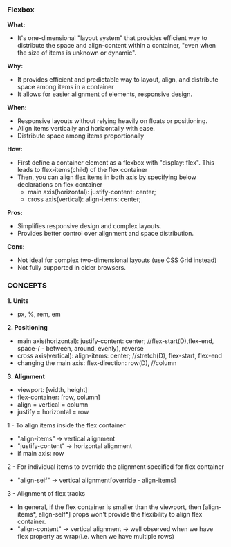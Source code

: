 ### Flexbox

**What:**

- It's one-dimensional "layout system" that provides efficient way to distribute the space and align-content within a container, "even when the size of items is unknown or dynamic".

**Why:**

- It provides efficient and predictable way to layout, align, and distribute space among items in a container
- It allows for easier alignment of elements, responsive design.

**When:**

- Responsive layouts without relying heavily on floats or positioning.
- Align items vertically and horizontally with ease.
- Distribute space among items proportionally

**How:**

- First define a container element as a flexbox with "display: flex". This leads to flex-items(child) of the flex container
- Then, you can align flex items in both axis by specifying below declarations on flex container
  - main axis(horizontal): justify-content: center;
  - cross axis(vertical): align-items: center;

**Pros:**

- Simplifies responsive design and complex layouts.
- Provides better control over alignment and space distribution.

**Cons:**

- Not ideal for complex two-dimensional layouts (use CSS Grid instead)
- Not fully supported in older browsers.

### CONCEPTS


**1. Units**

  - px, %, rem, em

**2. Positioning**

  - main axis(horizontal): justify-content: center; //flex-start(D),flex-end, space-*(* - between, around, evenly), reverse
  - cross axis(vertical): align-items: center; //stretch(D), flex-start, flex-end
  - changing the main axis: flex-direction: row(D), //column

**3. Alignment**

  - viewport: [width, height]
  - flex-container: [row, column]
  - align = vertical = column
  - justify = horizontal = row

1 - To align items inside the flex container
  - "align-items" -> vertical alignment
  - "justify-content" -> horizontal alignment
  - if main axis: row

2 - For individual items to override the alignment specified for flex container
  - "align-self" -> vertical alignment[override - align-items]

3 - Alignment of flex tracks
  - In general,  if the flex container is smaller than the viewport, then [align-items*, align-self*] props won't provide the flexibility to align flex container.
  - "align-content" -> vertical alignment -> well observed when we have flex property as wrap(i.e. when we have multiple rows)
